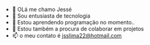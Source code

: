- 👋 OLá me chamo Jessé
- 👀 Sou entusiasta de tecnologia
- 🌱 Estou aprendendo programação no momento..
- 💞️ Estou também a procura de colaborar em projetos
- 📫 o meu contato é jsslima22@hotmail.com

<!---
Jesselima22/Jesselima22 is a ✨ special ✨ repository because its `README.md` (this file) appears on your GitHub profile.
You can click the Preview link to take a look at your changes.
--->
